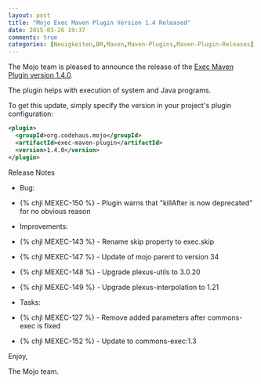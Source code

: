 ```yaml
---
layout: post
title: "Mojo Exec Maven Plugin Version 1.4 Released"
date: 2015-03-26 19:37
comments: true
categories: [Neuigkeiten,BM,Maven,Maven-Plugins,Maven-Plugin-Releases]
---
```

The Mojo team is pleased to announce the release of the 
[Exec Maven Plugin version 1.4.0](http://mojo.codehaus.org/exec-maven-plugin/).

The plugin helps with execution of system and Java programs.


To get this update, simply specify the version in your project's
plugin configuration:

``` xml
<plugin>
  <groupId>org.codehaus.mojo</groupId>
  <artifactId>exec-maven-plugin</artifactId>
  <version>1.4.0</version>
</plugin>
```

<!-- more -->

Release Notes

* Bug:

 * {% chjl MEXEC-150 %} - Plugin warns that "killAfter is now deprecated" for no obvious reason

* Improvements:

 * {% chjl MEXEC-143 %} - Rename skip property to exec.skip
 * {% chjl MEXEC-147 %} - Update of mojo parent to version 34
 * {% chjl MEXEC-148 %} - Upgrade plexus-utils to 3.0.20
 * {% chjl MEXEC-149 %} - Upgrade plexus-interpolation to 1.21

* Tasks:

 * {% chjl MEXEC-127 %} - Remove added parameters after commons-exec is fixed
 * {% chjl MEXEC-152 %} - Update to commons-exec:1.3

Enjoy,

The Mojo team.
